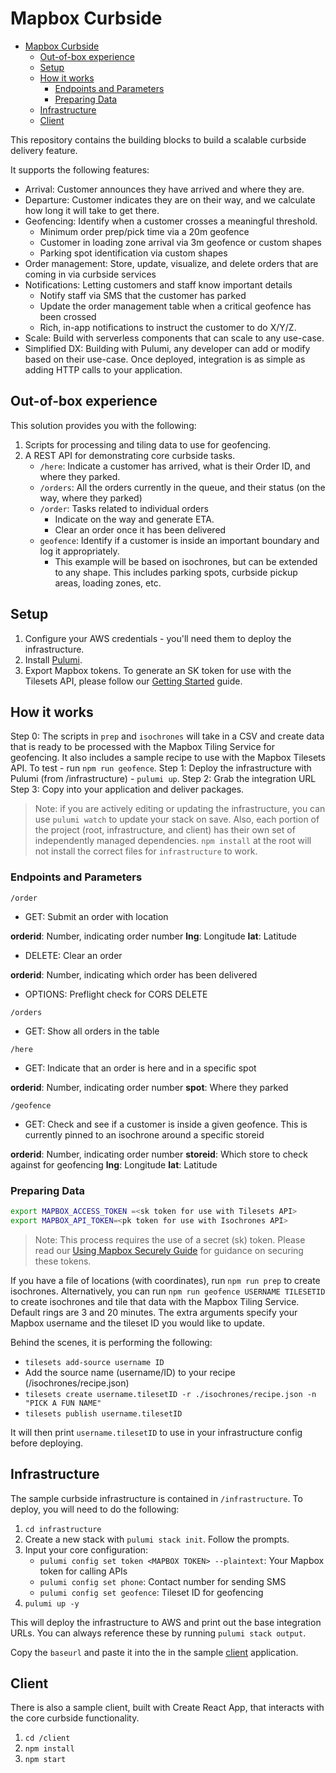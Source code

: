 # Mapbox Curbside

- [Mapbox Curbside](#mapbox-curbside)
  - [Out-of-box experience](#out-of-box-experience)
  - [Setup](#setup)
  - [How it works](#how-it-works)
    - [Endpoints and Parameters](#endpoints-and-parameters)
    - [Preparing Data](#preparing-data)
  - [Infrastructure](#infrastructure)
  - [Client](#client)

This repository contains the building blocks to build a scalable curbside delivery feature.

It supports the following features:

- Arrival: Customer announces they have arrived and where they are.
- Departure: Customer indicates they are on their way, and we calculate how long it will take to get there.
- Geofencing: Identify when a customer crosses a meaningful threshold.
  - Minimum order prep/pick time via a 20m geofence
  - Customer in loading zone arrival via 3m geofence or custom shapes
  - Parking spot identification via custom shapes
- Order management: Store, update, visualize, and delete orders that are coming in via curbside services
- Notifications: Letting customers and staff know important details
  - Notify staff via SMS that the customer has parked
  - Update the order management table when a critical geofence has been crossed
  - Rich, in-app notifications to instruct the customer to do X/Y/Z.
- Scale: Build with serverless components that can scale to any use-case.
- Simplified DX: Building with Pulumi, any developer can add or modify based on their use-case. Once deployed, integration is as simple as adding HTTP calls to your application.

## Out-of-box experience

This solution provides you with the following:

1. Scripts for processing and tiling data to use for geofencing.
2. A REST API for demonstrating core curbside tasks.
    - `/here`: Indicate a customer has arrived, what is their Order ID, and where they parked.
    - `/orders`: All the orders currently in the queue, and their status (on the way, where they parked)
    - `/order`: Tasks related to individual orders
      - Indicate on the way and generate ETA.
      - Clear an order once it has been delivered
    - `geofence`: Identify if a customer is inside an important boundary and log it appropriately.
      - This example will be based on isochrones, but can be extended to any shape. This includes parking spots, curbside pickup areas, loading zones, etc.

## Setup

1. Configure your AWS credentials - you'll need them to deploy the infrastructure.
2. Install [Pulumi](https://www.pulumi.com/docs/get-started/install/).
3. Export Mapbox tokens. To generate an SK token for use with the Tilesets API, please follow our [Getting Started](https://docs.mapbox.com/help/tutorials/get-started-tilesets-api-and-cli/#getting-started) guide.

## How it works

Step 0: The scripts in `prep` and `isochrones` will take in a CSV and create data that is ready to be processed with the Mapbox Tiling Service for geofencing. It also includes a sample recipe to use with the Mapbox Tilesets API. To test - run `npm run geofence`.
Step 1: Deploy the infrastructure with Pulumi (from /infrastructure) - `pulumi up`.
Step 2: Grab the integration URL
Step 3: Copy into your application and deliver packages.

> Note: if you are actively editing or updating the infrastructure, you can use `pulumi watch` to update your stack on save. Also, each portion of the project (root, infrastructure, and client) has their own set of independently managed dependencies. `npm install` at the root will not install the correct files for `infrastructure` to work.

### Endpoints and Parameters

`/order`

- GET: Submit an order with location

**orderid**: Number, indicating order number
**lng**: Longitude
**lat**: Latitude

- DELETE: Clear an order

**orderid**: Number, indicating which order has been delivered

- OPTIONS: Preflight check for CORS DELETE

`/orders`

- GET: Show all orders in the table

`/here`

- GET: Indicate that an order is here and in a specific spot

**orderid**: Number, indicating order number
**spot**: Where they parked

`/geofence`

- GET: Check and see if a customer is inside a given geofence. This is currently pinned to an isochrone around a specific storeid

**orderid**: Number, indicating order number
**storeid**: Which store to check against for geofencing
**lng**: Longitude
**lat**: Latitude

### Preparing Data

```bash
export MAPBOX_ACCESS_TOKEN =<sk token for use with Tilesets API>
export MAPBOX_API_TOKEN=<pk token for use with Isochrones API>
```

> Note: This process requires the use of a secret (sk) token. Please read our [Using Mapbox Securely Guide](https://docs.mapbox.com/help/troubleshooting/how-to-use-mapbox-securely/#access-tokens) for guidance on securing these tokens.

If you have a file of locations (with coordinates), run `npm run prep` to create isochrones. Alternatively, you can run `npm run geofence USERNAME TILESETID` to create isochrones and tile that data with the Mapbox Tiling Service. Default rings are 3 and 20 minutes. The extra arguments specify your Mapbox username and the tileset ID you would like to update.

Behind the scenes, it is performing the following:

- `tilesets add-source username ID`
- Add the source name (username/ID) to your recipe (/isochrones/recipe.json)
- `tilesets create username.tilesetID -r ./isochrones/recipe.json -n "PICK A FUN NAME"`
- `tilesets publish username.tilesetID`

It will then print `username.tilesetID` to use in your infrastructure config before deploying.

## Infrastructure

The sample curbside infrastructure is contained in `/infrastructure`. To deploy, you will need to do the following:

1. `cd infrastructure`
2. Create a new stack with `pulumi stack init`. Follow the prompts.
3. Input your core configuration:
    - `pulumi config set token <MAPBOX TOKEN> --plaintext`: Your Mapbox token for calling APIs
    - `pulumi config set phone`: Contact number for sending SMS
    - `pulumi config set geofence`: Tileset ID for geofencing
4. `pulumi up -y`

This will deploy the infrastructure to AWS and print out the base integration URLs. You can always reference these by running `pulumi stack output`.

Copy the `baseurl` and paste it into the in the sample [client](client/src/Constants.ts) application.

## Client

There is also a sample client, built with Create React App, that interacts with the core curbside functionality. 

1. `cd /client`
2. `npm install`
3. `npm start`
